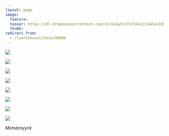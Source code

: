 ```yaml
---
layout: page
image:
  feature:
  teaser: https://dl.dropboxusercontent.com/sh/ea1wtnz7z734o12/AACwvZdhxORVawCY7DAMUz1xa/luontokuvat/kes%C3%A4/4/DS22635-245px.jpg
  thumb:
redirect_from:
  - /luontokuvat/kesa/00086
---
```


[![](https://dl.dropboxusercontent.com/sh/ea1wtnz7z734o12/AACw2XoWqtXRUZVeT90TSf__a/luontokuvat/kes%C3%A4/4/DS22498-800px.jpg)](https://dl.dropboxusercontent.com/sh/ea1wtnz7z734o12/AADLzuHriDhIh7rEmrVedmEMa/luontokuvat/kes%C3%A4/4/DS22498.jpg)

[![](https://dl.dropboxusercontent.com/sh/ea1wtnz7z734o12/AABRzBmH4XcSP4ZSiHtMlzt0a/luontokuvat/kes%C3%A4/4/DS22574-800px.jpg)](https://dl.dropboxusercontent.com/sh/ea1wtnz7z734o12/AADhDGzPOBHaerarDq4J1ek7a/luontokuvat/kes%C3%A4/4/DS22574.jpg)

[![](https://dl.dropboxusercontent.com/sh/ea1wtnz7z734o12/AAADoc55FE15ZhY9agNLwVn7a/luontokuvat/kes%C3%A4/4/DS22595-800px.jpg)](https://dl.dropboxusercontent.com/sh/ea1wtnz7z734o12/AAB8Wa86u5r3P3XdGC2uduwTa/luontokuvat/kes%C3%A4/4/DS22595.jpg)

[![](https://dl.dropboxusercontent.com/sh/ea1wtnz7z734o12/AAABxb4TFs_KscAYxAAHmVUMa/luontokuvat/kes%C3%A4/4/DS22629-800px.jpg)](https://dl.dropboxusercontent.com/sh/ea1wtnz7z734o12/AAD054atoIFdPkV_DLuzMCFva/luontokuvat/kes%C3%A4/4/DS22629.jpg)

[![](https://dl.dropboxusercontent.com/sh/ea1wtnz7z734o12/AAB0wGD34RJljdZxpvfULyk5a/luontokuvat/kes%C3%A4/4/DS22630-800px.jpg)](https://dl.dropboxusercontent.com/sh/ea1wtnz7z734o12/AACRMfGgqD78jDbBFPlEfam9a/luontokuvat/kes%C3%A4/4/DS22630.jpg)

[![](https://dl.dropboxusercontent.com/sh/ea1wtnz7z734o12/AAA_DyYylJXZ0RNHhsr46Uxva/luontokuvat/kes%C3%A4/4/DS22644-800px.jpg)](https://dl.dropboxusercontent.com/sh/ea1wtnz7z734o12/AADBS7tGoFO7t6P5f1ZUDk5Na/luontokuvat/kes%C3%A4/4/DS22644.jpg)

[![](https://dl.dropboxusercontent.com/sh/ea1wtnz7z734o12/AAAsSgh3OtK0_fM6S8ca4umSa/luontokuvat/kes%C3%A4/4/DS22635-800px.jpg)](https://dl.dropboxusercontent.com/sh/ea1wtnz7z734o12/AADho0iMZrCAKupy5lzoEqCla/luontokuvat/kes%C3%A4/4/DS22635.jpg)

[![](https://dl.dropboxusercontent.com/sh/ea1wtnz7z734o12/AAA97Y32n3qZwbEa2Vrxtje3a/luontokuvat/kes%C3%A4/4/DS22634-800px.jpg)](https://dl.dropboxusercontent.com/sh/ea1wtnz7z734o12/AABANHs2MQr4nr8lrWZ35iLya/luontokuvat/kes%C3%A4/4/DS22634.jpg)

*Metsämyyrä*
